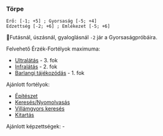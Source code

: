 ### Törpe

```
Erő: [-1; +5] ; Gyorsaság [-5; +4]
Edzettség [-2; +6] ; Emlékezet [-5; +6]
```

🔆Futásnál, úszásnál, gyaloglásnál `-2` jár a Gyorsaságpróbáira.

Felvehető Érzék-Fortélyok maximuma:
- [Ultralátás](../fortelyok.erzekek/ultralatas.md) - 3. fok
- [Infralátás](../fortelyok.erzekek/infralatas.md) - 2. fok
- [Barlangi tájékozódás](../fortelyok.erzekek/barlangi_tajekozodas.md) - 1. fok

Ajánlott fortélyok:
- [Építészet](../fortelyok.altalanos/epiteszet.md)
- [Keresés/Nyomolvasás](../fortelyok.altalanos/kereses_nyomolvasas.md)
- [Villámgyors keresés](../fortelyok.altalanos/villamgyors.kereses.md)
- [Kitartás](../fortelyok.altalanos/kitartas.md)

Ajánlott képzettségek: -

<br />

